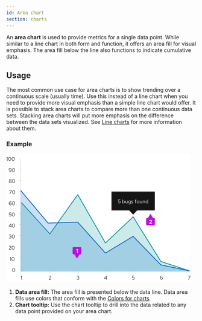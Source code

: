 ```yaml
---
id: Area chart
section: charts
---
```

An **area chart** is used to provide metrics for a single data point. While similar to a line chart in both form and function, it offers an area fill for visual emphasis. The area fill below the line also functions to indicate cumulative data.

## Usage
The most common use case for area charts is to show trending over a continuous scale (usually time). Use this instead of a line chart when you need to provide more visual emphasis than a simple line chart would offer. It is possible to stack area charts to compare more than one continuous data sets. Stacking area charts will put more emphasis on the difference between the data sets visualized. See [Line charts](/charts/line-chart) for more information about them.

### Example
<img src="./img/area-chart.png" alt="Area chart" width="489"/> 

1. **Data area fill:** The area fill is presented below the data line. Data area fills use colors that conform with the [Colors for charts](/guidelines/colors-for-charts).
2. **Chart tooltip:** Use the chart tooltip to drill into the data related to any data point provided on your area chart.